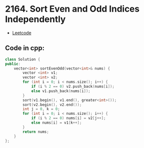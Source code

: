 # 2164. Sort Even and Odd Indices Independently
- [Leetcode](https://leetcode.com/problems/sort-even-and-odd-indices-independently/description/)
## Code in cpp:
```cpp
class Solution {
public:
    vector<int> sortEvenOdd(vector<int>& nums) {
        vector <int> v1;
        vector <int> v2;
        for (int i = 0; i < nums.size(); i++) {
            if (i % 2 == 0) v2.push_back(nums[i]);
            else v1.push_back(nums[i]);
        }
        sort(v1.begin(), v1.end(), greater<int>());
        sort(v2.begin(), v2.end());
        int j = 0, k = 0;
        for (int i = 0; i < nums.size(); i++) {
            if (i % 2 == 0) nums[i] = v2[j++];
            else nums[i] = v1[k++];
        }
        return nums;
    }
};
```
